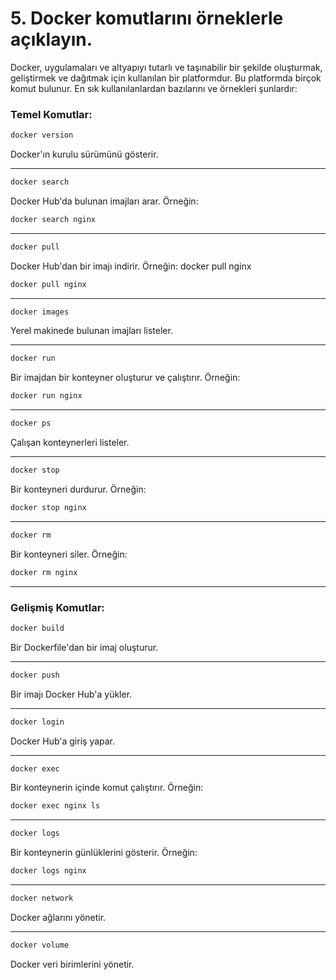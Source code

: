 # 5. Docker komutlarını örneklerle açıklayın.
Docker, uygulamaları ve altyapıyı tutarlı ve taşınabilir bir şekilde oluşturmak, geliştirmek ve dağıtmak için kullanılan bir platformdur. Bu platformda birçok komut bulunur. En sık kullanılanlardan bazılarını ve örnekleri şunlardır:
### Temel Komutlar:
```bash
docker version
```
Docker'ın kurulu sürümünü gösterir.

---
```bash
docker search
```
Docker Hub'da bulunan imajları arar. Örneğin: 
```bash
docker search nginx
``` 
---
```bash
docker pull
``` 
Docker Hub'dan bir imajı indirir. Örneğin: docker pull nginx
```bash
docker pull nginx
``` 
---
```bash
docker images
``` 
Yerel makinede bulunan imajları listeler.

---
```bash
docker run
``` 

Bir imajdan bir konteyner oluşturur ve çalıştırır. Örneğin: 
```bash
docker run nginx
``` 
---
```bash
docker ps
``` 
Çalışan konteynerleri listeler.

---
```bash
docker stop
``` 
Bir konteyneri durdurur. Örneğin: 
```bash
docker stop nginx
``` 
---
```bash
docker rm
``` 
Bir konteyneri siler. Örneğin: 
```bash
docker rm nginx
```
---
### Gelişmiş Komutlar:
```bash
docker build
```
Bir Dockerfile'dan bir imaj oluşturur.

---
```bash
docker push
```
Bir imajı Docker Hub'a yükler.

---
```bash
docker login
```
Docker Hub'a giriş yapar.

---
```bash
docker exec
```
Bir konteynerin içinde komut çalıştırır. Örneğin: 
```bash
docker exec nginx ls
```
---
```bash
docker logs
```
Bir konteynerin günlüklerini gösterir. Örneğin: 
```bash
docker logs nginx
```
---
```bash
docker network
```
Docker ağlarını yönetir.

---
```bash
docker volume
```
Docker veri birimlerini yönetir.
